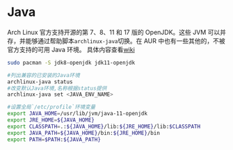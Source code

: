 # Java

Arch Linux 官方支持开源的第 7、8、11 和 17 版的 OpenJDK。这些 JVM 可以并存，并能够通过帮助脚本`archlinux-java`切换。在 AUR 中也有一些其他的，不被官方支持的可用 Java 环境。
具体内容查看[wiki](<https://wiki.archlinux.org/title/Java_(%E7%AE%80%E4%BD%93%E4%B8%AD%E6%96%87)#%E5%AE%89%E8%A3%85>)

```bash
sudo pacman -S jdk8-openjdk jdk11-openjdk

#列出兼容的已安装的Java环境
archlinux-java status
#改变默认Java环境,名称根据status提供
archlinux-java set <JAVA_ENV_NAME>

#设置全局`/etc/profile`环境变量
export JAVA_HOME=/usr/lib/jvm/java-11-openjdk
export JRE_HOME=${JAVA_HOME}
export CLASSPATH=.:${JAVA_HOME}/lib:${JRE_HOME}/lib:$CLASSPATH
export JAVA_PATH=${JAVA_HOME}/bin:${JRE_HOME}/bin
export PATH=$PATH:${JAVA_PATH}
```
